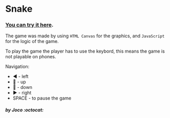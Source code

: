 # Snake
### [You can try it here](https://nostalgic-ramanujan-31714a.netlify.com/).

The game was made by using `HTML Canvas` for the graphics, and `JavaScript` for the logic of the game.

To play the game the player has to use the keybord, this means the game is not playable on phones.

Navigation: 
  * :arrow_backward: - left
  * :arrow_up_small: - up
  * :arrow_down_small: - down
  * :arrow_forward: - right
  * SPACE - to pause the game
            

##### by Joco :octocat:
